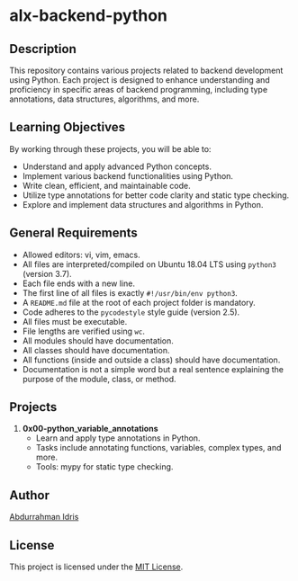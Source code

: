 # alx-backend-python

## Description

This repository contains various projects related to backend development using Python. Each project is designed to enhance understanding and proficiency in specific areas of backend programming, including type annotations, data structures, algorithms, and more.

## Learning Objectives

By working through these projects, you will be able to:

- Understand and apply advanced Python concepts.
- Implement various backend functionalities using Python.
- Write clean, efficient, and maintainable code.
- Utilize type annotations for better code clarity and static type checking.
- Explore and implement data structures and algorithms in Python.

## General Requirements

- Allowed editors: vi, vim, emacs.
- All files are interpreted/compiled on Ubuntu 18.04 LTS using `python3` (version 3.7).
- Each file ends with a new line.
- The first line of all files is exactly `#!/usr/bin/env python3`.
- A `README.md` file at the root of each project folder is mandatory.
- Code adheres to the `pycodestyle` style guide (version 2.5).
- All files must be executable.
- File lengths are verified using `wc`.
- All modules should have documentation.
- All classes should have documentation.
- All functions (inside and outside a class) should have documentation.
- Documentation is not a simple word but a real sentence explaining the purpose of the module, class, or method.

## Projects

1. **0x00-python_variable_annotations**
   - Learn and apply type annotations in Python.
   - Tasks include annotating functions, variables, complex types, and more.
   - Tools: mypy for static type checking.

## Author

[Abdurrahman Idris](https://www.github.com/AbdurrahmanIdr)

## License

This project is licensed under the [MIT License](./LICENCE).
